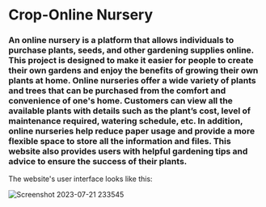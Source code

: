 # Crop-Online Nursery

### An online nursery is a platform that allows individuals to purchase plants, seeds, and other gardening supplies online. This project is designed to make it easier for people to create their own gardens and enjoy the benefits of growing their own plants at home. Online nurseries offer a wide variety of plants and trees that can be purchased from the comfort and convenience of one's home. Customers can view all the  available plants with details such as the plant’s cost, level of maintenance required, watering schedule, etc. In addition, online nurseries help reduce paper usage and provide a more flexible space to store all the information and files. This website also provides users with helpful gardening tips and advice to ensure the success of their plants. 

The website's user interface looks like this:

![Screenshot 2023-07-21 233545](https://github.com/varshiniargula/Crop-Online_Nursery/assets/133252654/a0e97f63-4fcf-4236-b88d-6dec7120be48)

